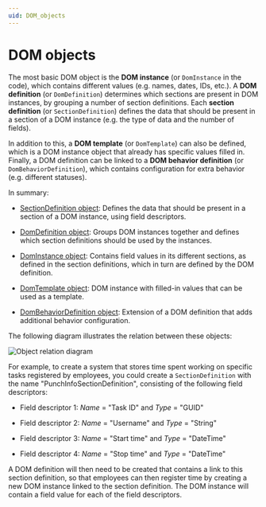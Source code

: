 ```yaml
---
uid: DOM_objects
---
```


# DOM objects

The most basic DOM object is the **DOM instance** (or `DomInstance` in the code), which contains different values (e.g. names, dates, IDs, etc.). A **DOM definition** (or `DomDefinition`) determines which sections are present in DOM instances, by grouping a number of section definitions. Each **section definition** (or `SectionDefinition`) defines the data that should be present in a section of a DOM instance (e.g. the type of data and the number of fields).

In addition to this, a **DOM template** (or `DomTemplate`) can also be defined, which is a DOM instance object that already has specific values filled in. Finally, a DOM definition can be linked to a **DOM behavior definition** (or `DomBehaviorDefinition`), which contains configuration for extra behavior (e.g. different statuses).

In summary:

- [SectionDefinition object](xref:DOM_SectionDefinition): Defines the data that should be present in a section of a DOM instance, using field descriptors.

- [DomDefinition object](xref:DomDefinition): Groups DOM instances together and defines which section definitions should be used by the instances.

- [DomInstance object](xref:DomInstance): Contains field values in its different sections, as defined in the section definitions, which in turn are defined by the DOM definition.

- [DomTemplate object](xref:DomTemplate): DOM instance with filled-in values that can be used as a template.

- [DomBehaviorDefinition object](xref:DomBehaviorDefinition): Extension of a DOM definition that adds additional behavior configuration.

The following diagram illustrates the relation between these objects:

![Object relation diagram](~/user-guide/images/DOM_Object_Relations_Simplified.jpg)

For example, to create a system that stores time spent working on specific tasks registered by employees, you could create a `SectionDefinition` with the name "PunchInfoSectionDefinition", consisting of the following field descriptors:

- Field descriptor 1: *Name* = "Task ID" and *Type* = "GUID"

- Field descriptor 2: *Name* = "Username" and *Type* = "String"

- Field descriptor 3: *Name* = "Start time" and *Type* = "DateTime"

- Field descriptor 4: *Name* = "Stop time" and *Type* = "DateTime"

A DOM definition will then need to be created that contains a link to this section definition, so that employees can then register time by creating a new DOM instance linked to the section definition. The DOM instance will contain a field value for each of the field descriptors.
